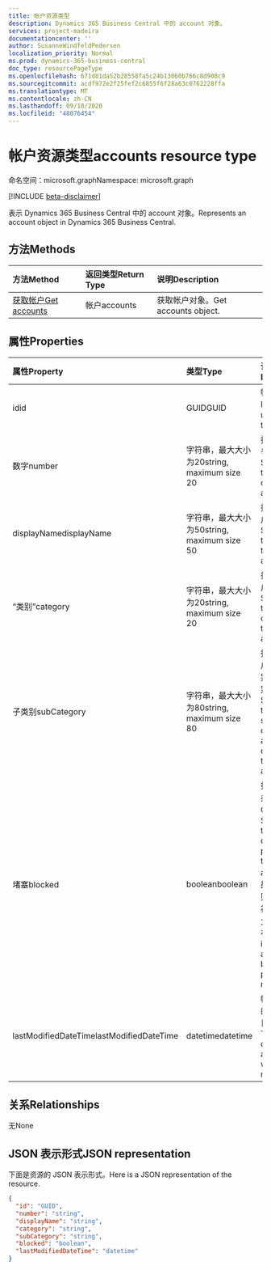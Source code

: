 ```yaml
---
title: 帐户资源类型
description: Dynamics 365 Business Central 中的 account 对象。
services: project-madeira
documentationcenter: ''
author: SusanneWindfeldPedersen
localization_priority: Normal
ms.prod: dynamics-365-business-central
doc_type: resourcePageType
ms.openlocfilehash: 671d81da52b28558fa5c24b13060b766c8d908c9
ms.sourcegitcommit: acdf972e2f25fef2c6855f6f28a63c0762228ffa
ms.translationtype: MT
ms.contentlocale: zh-CN
ms.lasthandoff: 09/18/2020
ms.locfileid: "48076454"
---
```

# <a name="accounts-resource-type"></a><span data-ttu-id="68e0d-103">帐户资源类型</span><span class="sxs-lookup"><span data-stu-id="68e0d-103">accounts resource type</span></span>

<span data-ttu-id="68e0d-104">命名空间：microsoft.graph</span><span class="sxs-lookup"><span data-stu-id="68e0d-104">Namespace: microsoft.graph</span></span>

[!INCLUDE [beta-disclaimer](../../includes/beta-disclaimer.md)]

<span data-ttu-id="68e0d-105">表示 Dynamics 365 Business Central 中的 account 对象。</span><span class="sxs-lookup"><span data-stu-id="68e0d-105">Represents an account object in Dynamics 365 Business Central.</span></span>

## <a name="methods"></a><span data-ttu-id="68e0d-106">方法</span><span class="sxs-lookup"><span data-stu-id="68e0d-106">Methods</span></span>

| <span data-ttu-id="68e0d-107">方法</span><span class="sxs-lookup"><span data-stu-id="68e0d-107">Method</span></span>       | <span data-ttu-id="68e0d-108">返回类型</span><span class="sxs-lookup"><span data-stu-id="68e0d-108">Return Type</span></span>  |<span data-ttu-id="68e0d-109">说明</span><span class="sxs-lookup"><span data-stu-id="68e0d-109">Description</span></span>|
|:---------------|:--------|:----------|
|[<span data-ttu-id="68e0d-110">获取帐户</span><span class="sxs-lookup"><span data-stu-id="68e0d-110">Get accounts</span></span>](../api/dynamics-account-get.md)|<span data-ttu-id="68e0d-111">帐户</span><span class="sxs-lookup"><span data-stu-id="68e0d-111">accounts</span></span>|<span data-ttu-id="68e0d-112">获取帐户对象。</span><span class="sxs-lookup"><span data-stu-id="68e0d-112">Get accounts object.</span></span>|

## <a name="properties"></a><span data-ttu-id="68e0d-113">属性</span><span class="sxs-lookup"><span data-stu-id="68e0d-113">Properties</span></span>
| <span data-ttu-id="68e0d-114">属性</span><span class="sxs-lookup"><span data-stu-id="68e0d-114">Property</span></span>     | <span data-ttu-id="68e0d-115">类型</span><span class="sxs-lookup"><span data-stu-id="68e0d-115">Type</span></span>   |<span data-ttu-id="68e0d-116">说明</span><span class="sxs-lookup"><span data-stu-id="68e0d-116">Description</span></span>|
|:---------------|:--------|:----------|
|<span data-ttu-id="68e0d-117">id</span><span class="sxs-lookup"><span data-stu-id="68e0d-117">id</span></span>|<span data-ttu-id="68e0d-118">GUID</span><span class="sxs-lookup"><span data-stu-id="68e0d-118">GUID</span></span>|<span data-ttu-id="68e0d-119">帐户的唯一 ID。</span><span class="sxs-lookup"><span data-stu-id="68e0d-119">The unique ID of the account.</span></span>|
|<span data-ttu-id="68e0d-120">数字</span><span class="sxs-lookup"><span data-stu-id="68e0d-120">number</span></span>|<span data-ttu-id="68e0d-121">字符串，最大大小为20</span><span class="sxs-lookup"><span data-stu-id="68e0d-121">string, maximum size 20</span></span>|<span data-ttu-id="68e0d-122">指定 G/L 帐号的号码。</span><span class="sxs-lookup"><span data-stu-id="68e0d-122">Specifies the number of the G/L account.</span></span>|
|<span data-ttu-id="68e0d-123">displayName</span><span class="sxs-lookup"><span data-stu-id="68e0d-123">displayName</span></span>|<span data-ttu-id="68e0d-124">字符串，最大大小为50</span><span class="sxs-lookup"><span data-stu-id="68e0d-124">string, maximum size 50</span></span>|<span data-ttu-id="68e0d-125">指定 G/L 帐户的名称。</span><span class="sxs-lookup"><span data-stu-id="68e0d-125">Specifies the name of the G/L account.</span></span>|
|<span data-ttu-id="68e0d-126">“类别”</span><span class="sxs-lookup"><span data-stu-id="68e0d-126">category</span></span>|<span data-ttu-id="68e0d-127">字符串，最大大小为20</span><span class="sxs-lookup"><span data-stu-id="68e0d-127">string, maximum size 20</span></span>|<span data-ttu-id="68e0d-128">指定 G/L 帐户的类别。</span><span class="sxs-lookup"><span data-stu-id="68e0d-128">Specifies the category of the G/L account.</span></span>|
|<span data-ttu-id="68e0d-129">子类别</span><span class="sxs-lookup"><span data-stu-id="68e0d-129">subCategory</span></span>|<span data-ttu-id="68e0d-130">字符串，最大大小为80</span><span class="sxs-lookup"><span data-stu-id="68e0d-130">string, maximum size 80</span></span>|<span data-ttu-id="68e0d-131">指定 G/L 帐户的帐户类别的子类别。</span><span class="sxs-lookup"><span data-stu-id="68e0d-131">Specifies the subcategory of the account category of the G/L account.</span></span>|
|<span data-ttu-id="68e0d-132">堵塞</span><span class="sxs-lookup"><span data-stu-id="68e0d-132">blocked</span></span>|<span data-ttu-id="68e0d-133">boolean</span><span class="sxs-lookup"><span data-stu-id="68e0d-133">boolean</span></span>|<span data-ttu-id="68e0d-134">指定无法将条目投递到 G/L 帐户。</span><span class="sxs-lookup"><span data-stu-id="68e0d-134">Specifies that entries cannot be posted to the G/L account.</span></span> <span data-ttu-id="68e0d-135">**如果为 True** ，则表示帐户被阻止，不允许进行发布。</span><span class="sxs-lookup"><span data-stu-id="68e0d-135">**True** indicates account is blocked and posting is not allowed.</span></span>|
|<span data-ttu-id="68e0d-136">lastModifiedDateTime</span><span class="sxs-lookup"><span data-stu-id="68e0d-136">lastModifiedDateTime</span></span>|<span data-ttu-id="68e0d-137">datetime</span><span class="sxs-lookup"><span data-stu-id="68e0d-137">datetime</span></span>|<span data-ttu-id="68e0d-138">帐户修改后的最后一个日期/时间。</span><span class="sxs-lookup"><span data-stu-id="68e0d-138">The last datetime the account was modified.</span></span>|


## <a name="relationships"></a><span data-ttu-id="68e0d-139">关系</span><span class="sxs-lookup"><span data-stu-id="68e0d-139">Relationships</span></span>
<span data-ttu-id="68e0d-140">无</span><span class="sxs-lookup"><span data-stu-id="68e0d-140">None</span></span>

## <a name="json-representation"></a><span data-ttu-id="68e0d-141">JSON 表示形式</span><span class="sxs-lookup"><span data-stu-id="68e0d-141">JSON representation</span></span>

<span data-ttu-id="68e0d-142">下面是资源的 JSON 表示形式。</span><span class="sxs-lookup"><span data-stu-id="68e0d-142">Here is a JSON representation of the resource.</span></span>


```json
{
  "id": "GUID",
  "number": "string",
  "displayName": "string",
  "category": "string",
  "subCategory": "string",
  "blocked": "boolean",
  "lastModifiedDateTime": "datetime"
}
```


